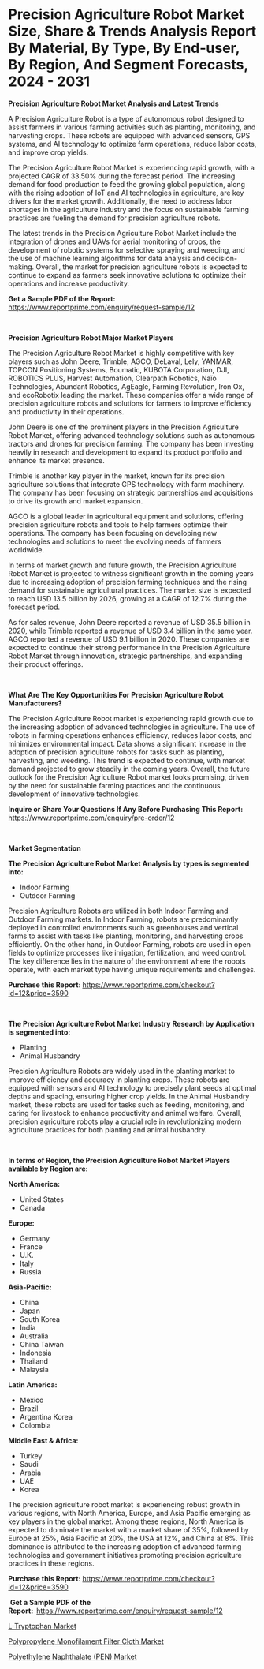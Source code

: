 <p><h1>Precision Agriculture Robot Market Size, Share & Trends Analysis Report By Material, By Type, By End-user, By Region, And Segment Forecasts, 2024 - 2031</h1></p><p><strong>Precision Agriculture Robot Market Analysis and Latest Trends</strong></p>
<p><p>A Precision Agriculture Robot is a type of autonomous robot designed to assist farmers in various farming activities such as planting, monitoring, and harvesting crops. These robots are equipped with advanced sensors, GPS systems, and AI technology to optimize farm operations, reduce labor costs, and improve crop yields.</p><p>The Precision Agriculture Robot Market is experiencing rapid growth, with a projected CAGR of 33.50% during the forecast period. The increasing demand for food production to feed the growing global population, along with the rising adoption of IoT and AI technologies in agriculture, are key drivers for the market growth. Additionally, the need to address labor shortages in the agriculture industry and the focus on sustainable farming practices are fueling the demand for precision agriculture robots.</p><p>The latest trends in the Precision Agriculture Robot Market include the integration of drones and UAVs for aerial monitoring of crops, the development of robotic systems for selective spraying and weeding, and the use of machine learning algorithms for data analysis and decision-making. Overall, the market for precision agriculture robots is expected to continue to expand as farmers seek innovative solutions to optimize their operations and increase productivity.</p></p>
<p><strong>Get a Sample PDF of the Report:&nbsp;</strong> <a href="https://www.reportprime.com/enquiry/request-sample/12">https://www.reportprime.com/enquiry/request-sample/12</a></p>
<p>&nbsp;</p>
<p><strong>Precision Agriculture Robot Major Market Players</strong></p>
<p><p>The Precision Agriculture Robot Market is highly competitive with key players such as John Deere, Trimble, AGCO, DeLaval, Lely, YANMAR, TOPCON Positioning Systems, Boumatic, KUBOTA Corporation, DJI, ROBOTICS PLUS, Harvest Automation, Clearpath Robotics, Naïo Technologies, Abundant Robotics, AgEagle, Farming Revolution, Iron Ox, and ecoRobotix leading the market. These companies offer a wide range of precision agriculture robots and solutions for farmers to improve efficiency and productivity in their operations.</p><p>John Deere is one of the prominent players in the Precision Agriculture Robot Market, offering advanced technology solutions such as autonomous tractors and drones for precision farming. The company has been investing heavily in research and development to expand its product portfolio and enhance its market presence.</p><p>Trimble is another key player in the market, known for its precision agriculture solutions that integrate GPS technology with farm machinery. The company has been focusing on strategic partnerships and acquisitions to drive its growth and market expansion.</p><p>AGCO is a global leader in agricultural equipment and solutions, offering precision agriculture robots and tools to help farmers optimize their operations. The company has been focusing on developing new technologies and solutions to meet the evolving needs of farmers worldwide.</p><p>In terms of market growth and future growth, the Precision Agriculture Robot Market is projected to witness significant growth in the coming years due to increasing adoption of precision farming techniques and the rising demand for sustainable agricultural practices. The market size is expected to reach USD 13.5 billion by 2026, growing at a CAGR of 12.7% during the forecast period.</p><p>As for sales revenue, John Deere reported a revenue of USD 35.5 billion in 2020, while Trimble reported a revenue of USD 3.4 billion in the same year. AGCO reported a revenue of USD 9.1 billion in 2020. These companies are expected to continue their strong performance in the Precision Agriculture Robot Market through innovation, strategic partnerships, and expanding their product offerings.</p></p>
<p>&nbsp;</p>
<p><strong>What Are The Key Opportunities For Precision Agriculture Robot Manufacturers?</strong></p>
<p><p>The Precision Agriculture Robot market is experiencing rapid growth due to the increasing adoption of advanced technologies in agriculture. The use of robots in farming operations enhances efficiency, reduces labor costs, and minimizes environmental impact. Data shows a significant increase in the adoption of precision agriculture robots for tasks such as planting, harvesting, and weeding. This trend is expected to continue, with market demand projected to grow steadily in the coming years. Overall, the future outlook for the Precision Agriculture Robot market looks promising, driven by the need for sustainable farming practices and the continuous development of innovative technologies.</p></p>
<p><strong>Inquire or Share Your Questions If Any Before Purchasing This Report:</strong> <a href="https://www.reportprime.com/enquiry/pre-order/12">https://www.reportprime.com/enquiry/pre-order/12</a></p>
<p>&nbsp;</p>
<p><strong>Market Segmentation</strong></p>
<p><strong>The Precision Agriculture Robot Market Analysis by types is segmented into:</strong></p>
<p><ul><li>Indoor Farming</li><li>Outdoor Farming</li></ul></p>
<p><p>Precision Agriculture Robots are utilized in both Indoor Farming and Outdoor Farming markets. In Indoor Farming, robots are predominantly deployed in controlled environments such as greenhouses and vertical farms to assist with tasks like planting, monitoring, and harvesting crops efficiently. On the other hand, in Outdoor Farming, robots are used in open fields to optimize processes like irrigation, fertilization, and weed control. The key difference lies in the nature of the environment where the robots operate, with each market type having unique requirements and challenges.</p></p>
<p><strong>Purchase this Report:&nbsp;</strong><a href="https://www.reportprime.com/checkout?id=12&price=3590">https://www.reportprime.com/checkout?id=12&price=3590</a></p>
<p>&nbsp;</p>
<p><strong>The Precision Agriculture Robot Market Industry Research by Application is segmented into:</strong></p>
<p><ul><li>Planting</li><li>Animal Husbandry</li></ul></p>
<p><p>Precision Agriculture Robots are widely used in the planting market to improve efficiency and accuracy in planting crops. These robots are equipped with sensors and AI technology to precisely plant seeds at optimal depths and spacing, ensuring higher crop yields. In the Animal Husbandry market, these robots are used for tasks such as feeding, monitoring, and caring for livestock to enhance productivity and animal welfare. Overall, precision agriculture robots play a crucial role in revolutionizing modern agriculture practices for both planting and animal husbandry.</p></p>
<p>&nbsp;</p>
<p><strong>In terms of Region, the Precision Agriculture Robot Market Players available by Region are:</strong></p>
<p>
    <p> <strong> North America: </strong>
        <ul>
            <li>United States</li>
            <li>Canada</li>
        </ul>
        </p> 
    <p> <strong> Europe: </strong>
        <ul>
            <li>Germany</li>
            <li>France</li>
            <li>U.K.</li>
            <li>Italy</li>
            <li>Russia</li>
        </ul>
        </p> 
    <p> <strong> Asia-Pacific: </strong>
        <ul>
            <li>China</li>
            <li>Japan</li>
            <li>South Korea</li>
            <li>India</li>
            <li>Australia</li>
            <li>China Taiwan</li>
            <li>Indonesia</li>
            <li>Thailand</li>
            <li>Malaysia</li>
        </ul>
        </p> 
    <p> <strong> Latin America: </strong>
        <ul>
            <li>Mexico</li>
            <li>Brazil</li>
            <li>Argentina Korea</li>
            <li>Colombia</li>
        </ul>
        </p> 
    <p> <strong> Middle East & Africa: </strong>
        <ul>
            <li>Turkey</li>
            <li>Saudi</li>
            <li>Arabia</li>
            <li>UAE</li>
            <li>Korea</li>
        </ul>
    </p>
    </p>
<p><p>The precision agriculture robot market is experiencing robust growth in various regions, with North America, Europe, and Asia Pacific emerging as key players in the global market. Among these regions, North America is expected to dominate the market with a market share of 35%, followed by Europe at 25%, Asia Pacific at 20%, the USA at 12%, and China at 8%. This dominance is attributed to the increasing adoption of advanced farming technologies and government initiatives promoting precision agriculture practices in these regions.</p></p>
<p><strong>Purchase this Report: </strong><a href="https://www.reportprime.com/checkout?id=12&price=3590">https://www.reportprime.com/checkout?id=12&price=3590</a></p>
<p>&nbsp;<strong>Get a Sample PDF of the Report:&nbsp;&nbsp;</strong><a href="https://www.reportprime.com/enquiry/request-sample/12">https://www.reportprime.com/enquiry/request-sample/12</a></p>
<p><strong></strong></p>
<p><p><a href="https://view.publitas.com/reportprime-1/l-tryptophan-market-size-market-share-and-global-market-analysis-report-2024-2031/">L-Tryptophan Market</a></p><p><a href="https://view.publitas.com/reportprime-1/polypropylene-monofilament-filter-cloth-market-size-evaluating-its-market-trends-growth-and-projections-2024-2031/">Polypropylene Monofilament Filter Cloth Market</a></p><p><a href="https://view.publitas.com/reportprime-1/polyethylene-naphthalate-pen-market-share-market-new-trends-analysis-report-by-type-by-application-by-end-use-by-region-and-segment-forecasts-2024-2031/">Polyethylene Naphthalate (PEN) Market</a></p></p>